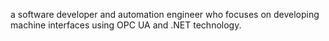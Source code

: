 a software developer and automation engineer who focuses on developing machine interfaces using OPC UA and .NET technology.

<!---
sans-eng/sans-eng is a ✨ special ✨ repository because its `README.md` (this file) appears on your GitHub profile.
You can click the Preview link to take a look at your changes.
--->
